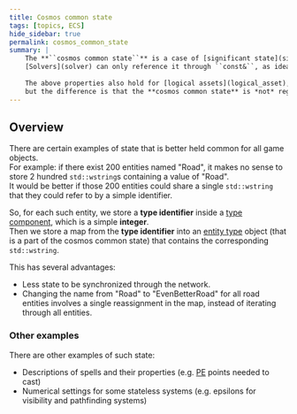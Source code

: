```yaml
---
title: Cosmos common state
tags: [topics, ECS] 
hide_sidebar: true
permalink: cosmos_common_state
summary: |
    The **``cosmos common state``** is a case of [significant state](significant_state) not tied to any particular [entity](entity) or [component](component).  
    [Solvers](solver) can only reference it through ``const&``, as ideally it should only ever be modified during the content creation stage, e.g. in [editor](editor_setup).  
  
    The above properties also hold for [logical assets](logical_asset),  
    but the difference is that the **cosmos common state** is *not* regenerable from any viewable, nor from any other state.
---
```


## Overview

There are certain examples of state that is better held common for all game objects.  
For example: if there exist 200 entities named "Road", it makes no sense to store 2 hundred ``std::wstring``s containing a value of "Road".  
It would be better if those 200 entities could share a single ``std::wstring`` that they could refer to by a simple identifier.

So, for each such entity, we store a **type identifier** inside a [type component](type_component), which is a simple **integer**.  
Then we store a map from the **type identifier** into an [entity type](entity_type) object (that is a part of the cosmos common state) that contains the corresponding ``std::wstring``.  

This has several advantages:  
- Less state to be synchronized through the network.
- Changing the name from "Road" to "EvenBetterRoad" for all road entities involves a single reassignment in the map, instead of iterating through all entities.

### Other examples

There are other examples of such state:
- Descriptions of spells and their properties (e.g. [PE](personal_electricity) points needed to cast)
- Numerical settings for some stateless systems (e.g. epsilons for visibility and pathfinding systems)
